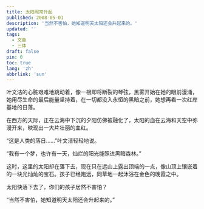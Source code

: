 ```yaml
---
title: 太阳照常升起
published: 2008-05-01
description: '当然不害怕，她知道明天太阳还会升起来的。'
updated: ''
tags:
  - 文章
  - 三体
draft: false
pin: 0
toc: true
lang: 'zh'
abbrlink: 'sun'
---
```


叶文洁的心脏艰难地跳动着，像一根即将断裂的琴弦，黑雾开始在她的眼前漫涌，她用尽生命的最后能量坚持着，在一切都没入永恒的黑暗之前，她想再看一次红岸基地的日落。

在西方的天际，正在云海中下沉的夕阳仿佛被融化了，太阳的血在云海和天空中弥漫开来，映现出一大片壮丽的血红。

“这是人类的落日……”叶文洁轻轻地说。

“我有一个梦，也许有一天，灿烂的阳光能照进黑暗森林。”

这时，这里的太阳却在落下去，现在只在远山上露出顶端的一点，像山顶上镶嵌着的一块光灿灿的宝石。孩子已经跑远，同草地一起沐浴在金色的晚霞之中。

太阳快落下去了，你们的孩子居然不害怕？

“当然不害怕，她知道明天太阳还会升起来的。”
